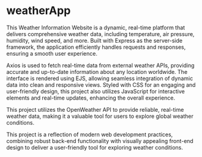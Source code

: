 # weatherApp
This Weather Information Website is a dynamic, real-time platform that delivers comprehensive weather data, including temperature, air pressure, humidity, wind speed, and more. Built with Express as the server-side framework, the application efficiently handles requests and responses, ensuring a smooth user experience.

Axios is used to fetch real-time data from external weather APIs, providing accurate and up-to-date information about any location worldwide. The interface is rendered using EJS, allowing seamless integration of dynamic data into clean and responsive views. Styled with CSS for an engaging and user-friendly design, this project also utilizes JavaScript for interactive elements and real-time updates, enhancing the overall experience.

This project utilizes the OpenWeather API to provide reliable, real-time weather data, making it a valuable tool for users to explore global weather conditions.

This project is a reflection of modern web development practices, combining robust back-end functionality with visually appealing front-end design to deliver a user-friendly tool for exploring weather conditions.
